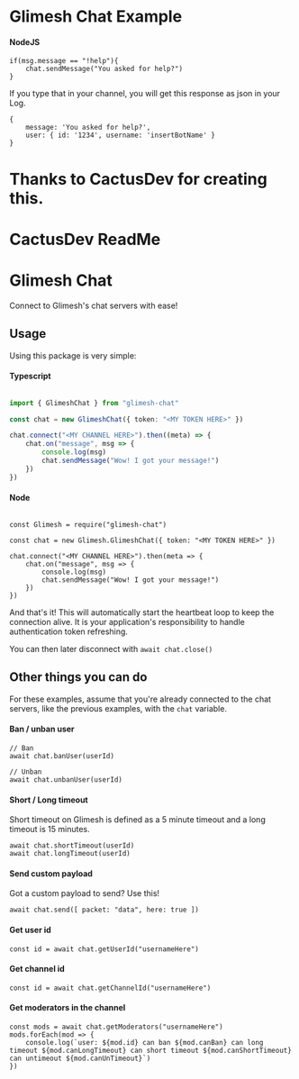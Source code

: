 # Glimesh Chat Example

#### NodeJS

````
if(msg.message == "!help"){
	chat.sendMessage("You asked for help?")
}
````
If you type that in your channel, you will get this response as json in your Log.
````
{
    message: 'You asked for help?',
    user: { id: '1234', username: 'insertBotName' }
}
````

# Thanks to CactusDev for creating this.


# CactusDev ReadMe
# Glimesh Chat

Connect to Glimesh's chat servers with ease!

## Usage

Using this package is very simple:


#### Typescript

```typescript

import { GlimeshChat } from "glimesh-chat"

const chat = new GlimeshChat({ token: "<MY TOKEN HERE>" })

chat.connect("<MY CHANNEL HERE>").then((meta) => {
    chat.on("message", msg => {
        console.log(msg)
        chat.sendMessage("Wow! I got your message!")
    })
})
```

#### Node

```node

const Glimesh = require("glimesh-chat")

const chat = new Glimesh.GlimeshChat({ token: "<MY TOKEN HERE>" })

chat.connect("<MY CHANNEL HERE>").then(meta => {
    chat.on("message", msg => {
        console.log(msg)
        chat.sendMessage("Wow! I got your message!")
    })
})
```

And that's it! This will automatically start the heartbeat loop to keep the connection alive. It is your application's responsibility to handle authentication token refreshing.

You can then later disconnect with `await chat.close()`

## Other things you can do

For these examples, assume that you're already connected to the chat servers, like the previous examples, with the `chat` variable.

#### Ban / unban user

```node
// Ban
await chat.banUser(userId)

// Unban
await chat.unbanUser(userId)
```

#### Short / Long timeout

Short timeout on Glimesh is defined as a 5 minute timeout and a long timeout is 15 minutes.

```node
await chat.shortTimeout(userId)
await chat.longTimeout(userId)
```

#### Send custom payload

Got a custom payload to send? Use this!

```node
await chat.send([ packet: "data", here: true ])
```

#### Get user id

```node
const id = await chat.getUserId("usernameHere")
```

#### Get channel id

```node
const id = await chat.getChannelId("usernameHere")
```

#### Get moderators in the channel

```node
const mods = await chat.getModerators("usernameHere")
mods.forEach(mod => {
    console.log(`user: ${mod.id} can ban ${mod.canBan} can long timeout ${mod.canLongTimeout} can short timeout ${mod.canShortTimeout} can untimeout ${mod.canUnTimeout}`)
})
```
